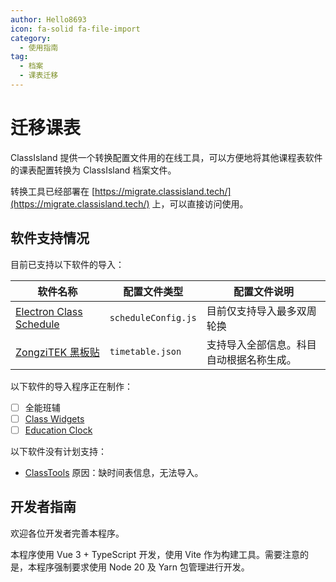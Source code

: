```yaml
---
author: Hello8693
icon: fa-solid fa-file-import
category:
  - 使用指南
tag:
  - 档案
  - 课表迁移
---
```


# 迁移课表

ClassIsland 提供一个转换配置文件用的在线工具，可以方便地将其他课程表软件的课表配置转换为 ClassIsland 档案文件。

转换工具已经部署在 [https://migrate.classisland.tech/](https://migrate.classisland.tech/) 上，可以直接访问使用。

## 软件支持情况

目前已支持以下软件的导入：

| 软件名称 | 配置文件类型 | 配置文件说明 |
| --- | --- | --- |
| [Electron Class Schedule](https://github.com/EnderWolf006/ElectronClassSchedule/) | `scheduleConfig.js` | 目前仅支持导入最多双周轮换 |
| [ZongziTEK 黑板贴](https://github.com/STBBRD/ZongziTEK-Blackboard-Sticker/) | `timetable.json` | 支持导入全部信息。科目自动根据名称生成。 |


以下软件的导入程序正在制作：

- [ ] 全能班辅
- [ ] [Class Widgets](https://github.com/RinLit-233-shiroko/Class-Widgets/)
- [ ] [Education Clock](https://github.com/Return-Log/Education-Clock/)

以下软件没有计划支持：

- [ClassTools](https://github.com/clansty/ClassTools/) 原因：缺时间表信息，无法导入。

## 开发者指南

欢迎各位开发者完善本程序。

本程序使用 Vue 3 + TypeScript 开发，使用 Vite 作为构建工具。需要注意的是，本程序强制要求使用 Node 20 及 Yarn 包管理进行开发。
